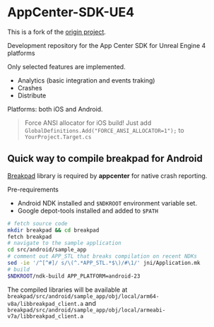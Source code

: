 # AppCenter-SDK-UE4

This is a fork of the [origin project](https://github.com/PushkinStudio/AppCenter-SDK-UE4).

Development repository for the App Center SDK for Unreal Engine 4 platforms

Only selected features are implemented.

- Analytics (basic integration and events traking)
- Crashes
- Distribute

Platforms: both iOS and Android.

> Force ANSI allocator for iOS build! Just add `GlobalDefinitions.Add("FORCE_ANSI_ALLOCATOR=1");` to `YourProject.Target.cs`
> 
## Quick way to compile breakpad for Android

[Breakpad](https://github.com/google/breakpad) library is required by **appcenter** for native crash reporting.

Pre-requirements

- Android NDK installed and `$NDKROOT` environment variable set.
- Google depot-tools installed and added to `$PATH`

```bash
# fetch source code
mkdir breakpad && cd breakpad
fetch breakpad
# navigate to the sample application
cd src/android/sample_app
# comment out APP_STL that breaks compilation on recent NDKs
sed -ie '/^[^#]/ s/\(^.*APP_STL.*$\)/#\1/' jni/Application.mk
# build
$NDKROOT/ndk-build APP_PLATFORM=android-23
```

The compiled libraries will be available at `breakpad/src/android/sample_app/obj/local/arm64-v8a/libbreakpad_client.a` and `breakpad/src/android/sample_app/obj/local/armeabi-v7a/libbreakpad_client.a`
